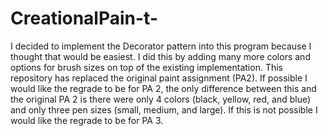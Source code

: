 # CreationalPain-t-
I decided to implement the Decorator pattern into this program because I thought that would be easiest.
I did this by adding many more colors and options for brush sizes on top of the existing implementation.
This repository has replaced the original paint assignment (PA2).
If possible I would like the regrade to be for PA 2, the only difference between this and the original PA 2 is there were only 4 colors (black, yellow, red, and blue) and only three pen sizes (small, medium, and large).
If this is not possible I would like the regrade to be for PA 3.
